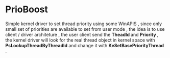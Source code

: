 # PrioBoost
Simple kernel driver to set thread priority using some WinAPIS , since only small set of priorities are available to set from user mode , the idea is to use client / driver 
architeture , the user client send the <b> TheadId </b> and <b> Priority </b> , the kernel driver will look for the real thread object in kernel space with <b>PsLookupThreadByThreadId</b>
and change it with <b> KeSetBasePriorityThread</b> .
